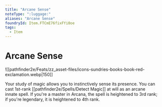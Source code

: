```yaml
---
title: "Arcane Sense"
noteType: ":luggage:"
aliases: "Arcane Sense"
foundryId: Item.FTCmE76fixFYi0oe
tags:
  - Item
---
```


# Arcane Sense
![[pathfinder2e/Feats/zz_asset-files/icons-sundries-books-book-red-exclamation.webp|150]]

Your study of magic allows you to instinctively sense its presence. You can cast 1st-rank [[pathfinder2e/Spells/Detect Magic]] at will as an arcane innate spell. If you're a master in Arcana, the spell is heightened to 3rd rank; if you're legendary, it is heightened to 4th rank.
